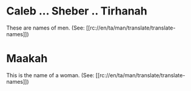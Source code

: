 # Caleb ... Sheber .. Tirhanah

These are names of men. (See: [[rc://en/ta/man/translate/translate-names]])

# Maakah

This is the name of a woman. (See: [[rc://en/ta/man/translate/translate-names]])
